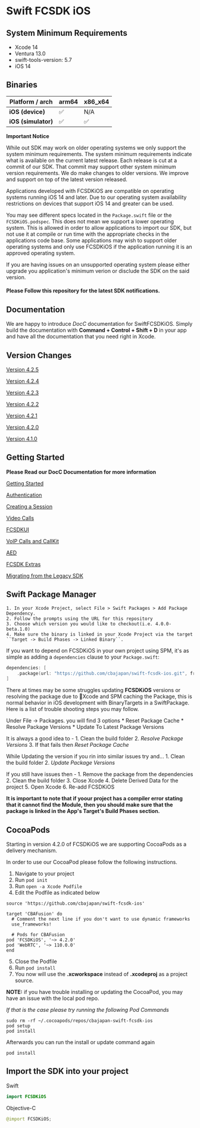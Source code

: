 # Swift FCSDK iOS

## System Minimum Requirements ##
* Xcode 14
* Ventura 13.0
* swift-tools-version: 5.7
* iOS 14

## Binaries
| **Platform / arch** | arm64  | x86_x64 |
|---------------------|--------|---------|
| **iOS (device)**    |   ✅   |   N/A   |
| **iOS (simulator)** |   ✅   |    ✅   |

**Important Notice**

While out SDK may work on older operating systems we only support the system minimum requirements. The system minimum requirements indicate what is available on the current latest release. Each release is cut at a commit of our SDK. That commit may support other system minimum version requirements. We do make changes to older versions. We improve and support on top of the latest version released.


Applications developed with FCSDKiOS are compatible on operating systems running iOS 14 and later. Due to our operating system availability restrictions on devices that support iOS 14 and greater can be used.

You may see different specs located in the `Package.swift` file or the `FCSDKiOS.podspec`. This does not mean we support a lower operating system. This is allowed in order to allow applications to import our SDK, but not use it at compile or run time with the appropriate checks in the applications code base. Some applications may wish to support older operating systems and only use FCSDKiOS if the application running it is an approved operating system.

If you are having issues on an unsupported operating system please either upgrade you application's minimum verion or disclude the SDK on the said version.

#### Please Follow this repository for the latest SDK notifications.


## Documentation

We are happy to introduce *DocC* documentation for SwiftFCSDKiOS. Simply build the documentation with **Command + Control + Shift + D** in your app and have all the documentation that you need right in Xcode.

## Version Changes
[Version 4.2.5 ](https://github.com/cbajapan/swift-fcsdk-ios/blob/main/Sources/SwiftFCSDKiOS/SwiftFCSDKiOS.docc/Version-4.2.5.md 'Version 4.2.5')

[Version 4.2.4 ](https://github.com/cbajapan/swift-fcsdk-ios/blob/main/Sources/SwiftFCSDKiOS/SwiftFCSDKiOS.docc/Version-4.2.4.md 'Version 4.2.4')

[Version 4.2.3 ](https://github.com/cbajapan/swift-fcsdk-ios/blob/main/Sources/SwiftFCSDKiOS/SwiftFCSDKiOS.docc/Version-4.2.3.md 'Version 4.2.3')

[Version 4.2.2 ](https://github.com/cbajapan/swift-fcsdk-ios/blob/main/Sources/SwiftFCSDKiOS/SwiftFCSDKiOS.docc/Version-4.2.2.md 'Version 4.2.2')

[Version 4.2.1 ](https://github.com/cbajapan/swift-fcsdk-ios/blob/main/Sources/SwiftFCSDKiOS/SwiftFCSDKiOS.docc/Version-4.2.1.md 'Version 4.2.1')

[Version 4.2.0 ](https://github.com/cbajapan/swift-fcsdk-ios/blob/main/Sources/SwiftFCSDKiOS/SwiftFCSDKiOS.docc/Version-4.2.0.md 'Version 4.2.0')

[Version 4.1.0 ](https://github.com/cbajapan/swift-fcsdk-ios/blob/main/Sources/SwiftFCSDKiOS/SwiftFCSDKiOS.docc/Version-4.1.0.md 'Version 4.1.0')

## Getting Started
**Please Read our DocC Documentation for more information**

[Getting Started](https://github.com/cbajapan/fcsdk-ios/blob/main/Sources/SwiftFCSDKiOS/SwiftFCSDKiOS.docc/GettingStarted.md 'Getting Started')

[Authentication](https://github.com/cbajapan/fcsdk-ios/blob/main/Sources/SwiftFCSDKiOS/SwiftFCSDKiOS.docc/Authentication.md 'Authentication')

[Creating a Session](https://github.com/cbajapan/fcsdk-ios/blob/main/Sources/SwiftFCSDKiOS/SwiftFCSDKiOS.docc/CreatingSession.md 'Creating Session')

[Video Calls](https://github.com/cbajapan/fcsdk-ios/blob/main/Sources/SwiftFCSDKiOS/SwiftFCSDKiOS.docc/VideoCalls.md 'Video Calls')

[FCSDKUI](https://github.com/cbajapan/fcsdk-ios/blob/main/Sources/SwiftFCSDKiOS/SwiftFCSDKiOS.docc/FCSDKUI.md 'FCSDK UI')

[VoIP Calls and CallKit](https://github.com/cbajapan/fcsdk-ios/blob/main/Sources/SwiftFCSDKiOS/SwiftFCSDKiOS.docc/VoIPCallsAndCallKit.md 'VoIP Calls And CallKit')

[AED](https://github.com/cbajapan/fcsdk-ios/blob/main/Sources/SwiftFCSDKiOS/SwiftFCSDKiOS.docc/AED.md 'AED Article')

[FCSDK Extras](https://github.com/cbajapan/fcsdk-ios/blob/main/Sources/SwiftFCSDKiOS/SwiftFCSDKiOS.docc/FCSDKExtras.md 'FCSDK Extras')

[Migrating from the Legacy SDK](https://github.com/cbajapan/fcsdk-ios/blob/main/Sources/SwiftFCSDKiOS/SwiftFCSDKiOS.docc/MigratingFromLegacySDK.md 'Learn Markdown')

## Swift Package Manager ##

    1. In your Xcode Project, select File > Swift Packages > Add Package Dependency.
    2. Follow the prompts using the URL for this repository
    3. Choose which version you would like to checkout(i.e. 4.0.0-beta.1.0)
    4. Make sure the binary is linked in your Xcode Project via the target ``Target -> Build Phases -> Linked Binary``.

 If you want to depend on FCSDKiOS in your own project using SPM, it's as simple as adding a `dependencies` clause to your `Package.swift`:


```swift
dependencies: [
    .package(url: "https://github.com/cbajapan/swift-fcsdk-ios.git", from: "4.0.0")
]
```

There at times may be some struggles updating **FCSDKiOS** versions or resolving the package due to Xcode and SPM caching the Package, this is normal behavior in iOS development with BinaryTargets in a SwiftPackage. Here is a list of trouble shooting steps you may follow.

Under File -> Packages. you will find 3 options
    * Reset Package Cache
    * Resolve Package Versions
    * Update To Latest Package Versions
    
It is always a good idea to -
    1. Clean the build folder
    2. *Resolve Package Versions*
    3. If that fails then *Reset Package Cache*

While Updating the version if you rin into similar issues try and...
    1. Clean the build folder
    2. *Update Package Versions*
    
If you still have issues then -
    1. Remove the package from the dependencies
    2. Clean the build folder
    3. Close Xcode
    4. Delete Derived Data for the project
    5. Open Xcode
    6. Re-add FCSDKiOS
    
**It is important to note that if yoour project has a compiler error stating that it cannot find the Module, then you should make sure that the package is linked in the App's Target's Build Phases section.**


## CocoaPods ##

Starting in version 4.2.0 of FCSDKiOS we are supporting CocoaPods as a delivery mechanism.

In order to use our CocoaPod please follow the following instructions.

1. Navigate to your project 
2. Run `pod init`
3. Run `open -a Xcode Podfile`
4. Edit the Podfile as indicated below

```
source 'https://github.com/cbajapan/swift-fcsdk-ios'

target 'CBAFusion' do
  # Comment the next line if you don't want to use dynamic frameworks
  use_frameworks!

  # Pods for CBAFusion
pod 'FCSDKiOS', '~> 4.2.0'
pod 'WebRTC', '~> 110.0.0'
end
```
5. Close the Podfile
6. Run `pod install`
7. You now will use the **.xcworkspace** instead of **.xcodeproj** as a project source.

**NOTE:** if you have trouble installing or updating the CocoaPod, you may have an issue with the local pod repo.

*If that is the case please try running the following Pod Commands*

```
sudo rm -rf ~/.cocoapods/repos/cbajapan-swift-fcsdk-ios
pod setup
pod install
```

Afterwards you can run the install or update command again

```
pod install
```

## Import the SDK into your project ##
Swift
```swift
import FCSDKiOS
````
Objective-C
```swift
@import FCSDKiOS;
```
